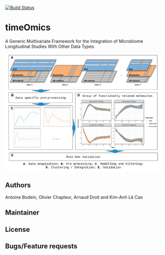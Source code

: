 
[![Build Status](https://travis-ci.com/abodein/timeOmics_BioC.svg?branch=master)](https://travis-ci.com/abodein/timeOmics_BioC)

# timeOmics
A Generic Multivariate Framework for the Integration of Microbiome Longitudinal Studies With Other Data Types

![Framework Overview](./man/figures/method_overview.png)

## Authors
Antoine Bodein, Olivier Chapleur, Arnaud Droit and Kim-Anh Lê Cao

## Maintainer

## License

## Bugs/Feature requests

